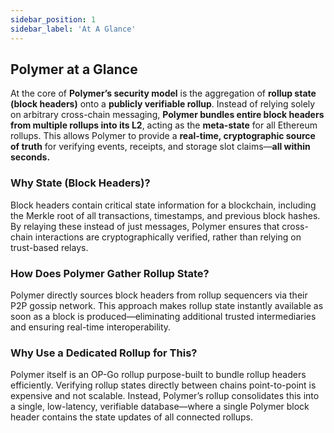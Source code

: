 ```yaml
---
sidebar_position: 1
sidebar_label: 'At A Glance'
---
```


## Polymer at a Glance

At the core of **Polymer’s security model** is the aggregation of **rollup state (block headers)** onto a **publicly verifiable rollup**. Instead of relying solely on arbitrary cross-chain messaging, **Polymer bundles entire block headers from multiple rollups into its L2**, acting as the **meta-state** for all Ethereum rollups. This allows Polymer to provide a **real-time, cryptographic source of truth** for verifying events, receipts, and storage slot claims—**all within seconds.**

### **Why State (Block Headers)?**

Block headers contain critical state information for a blockchain, including the Merkle root of all transactions, timestamps, and previous block hashes. By relaying these instead of just messages, Polymer ensures that cross-chain interactions are cryptographically verified, rather than relying on trust-based relays.

### **How Does Polymer Gather Rollup State?**

Polymer directly sources block headers from rollup sequencers via their P2P gossip network. This approach makes rollup state instantly available as soon as a block is produced—eliminating additional trusted intermediaries and ensuring real-time interoperability.

### **Why Use a Dedicated Rollup for This?**

Polymer itself is an OP-Go rollup purpose-built to bundle rollup headers efficiently. Verifying rollup states directly between chains point-to-point is expensive and not scalable. Instead, Polymer’s rollup consolidates this into a single, low-latency, verifiable database—where a single Polymer block header contains the state updates of all connected rollups.
